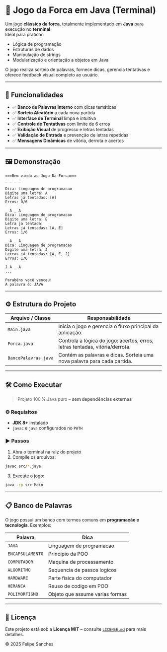 
# 🎯 Jogo da Forca em Java (Terminal)

Um jogo **clássico da forca**, totalmente implementado em **Java** para execução no **terminal**.  
Ideal para praticar:

- Lógica de programação
- Estruturas de dados
- Manipulação de strings
- Modularização e orientação a objetos em Java

O jogo realiza sorteio de palavras, fornece dicas, gerencia tentativas e oferece feedback visual completo ao usuário.

---

## 📌 Funcionalidades

- ✅ **Banco de Palavras Interno** com dicas temáticas
- ✅ **Sorteio Aleatório** a cada nova partida
- ✅ **Interface de Terminal** limpa e intuitiva
- ✅ **Controle de Tentativas** com limite de 6 erros
- ✅ **Exibição Visual** de progresso e letras tentadas
- ✅ **Validação de Entrada** e prevenção de letras repetidas
- ✅ **Mensagens Dinâmicas** de vitória, derrota e acertos

---

## 🖼️ Demonstração

```text
===Bem vindo ao Jogo Da Forca===
_ _ _ _

Dica: Linguagem de programacao
Digite uma letra: A
Letras já tentadas: [A]
Erros: 0/6

_ A _ A
Dica: Linguagem de programacao
Digite uma letra: E
Letra ja tentada!
Letras já tentadas: [A, E]
Erros: 1/6

_ A _ A
Dica: Linguagem de programacao
Digite uma letra: J
Letras já tentadas: [A, E, J]
Erros: 1/6

J A _ A
...

Parabéns você venceu!
A palavra é: JAVA

```

---

## ⚙️ Estrutura do Projeto

| Arquivo / Classe       | Responsabilidade                                                                 |
|------------------------|----------------------------------------------------------------------------------|
| `Main.java`            | Inicia o jogo e gerencia o fluxo principal da aplicação.                        |
| `Forca.java`           | Controla a lógica do jogo: acertos, erros, letras tentadas, vitória/derrota.   |
| `BancoPalavras.java`   | Contém as palavras e dicas. Sorteia uma nova palavra para cada partida.         |

---

## 🛠️ Como Executar

> Projeto 100 % Java puro – **sem dependências externas**

### ⚙️ Requisitos

- **JDK 8+** instalado
- `javac` e `java` configurados no `PATH`

### ▶️ Passos

1. Abra o terminal na raiz do projeto
2. Compile os arquivos:

```bash
javac src/*.java
```

3. Execute o jogo:

```bash
java -cp src Main
```

---

## 📋 Banco de Palavras

O jogo possui um banco com termos comuns em **programação e tecnologia**. Exemplos:

| Palavra           | Dica                                |
|-------------------|-------------------------------------|
| `JAVA`            | Linguagem de programacao            |
| `ENCAPSULAMENTO`  | Principio da POO                    |
| `COMPUTADOR`      | Maquina de processamento            |
| `ALGORITMO`       | Sequencia de passos logicos         |
| `HARDWARE`        | Parte fisica do computador          |
| `HERANCA`         | Reuso de codigo em POO              |
| `POLIMORFISMO`    | Objeto que assume varias formas     |

---

## 📜 Licença

Este projeto está sob a **Licença MIT** – consulte [`LICENSE.md`](LICENSE.md) para mais detalhes.

&copy; 2025 Felipe Sanches
    